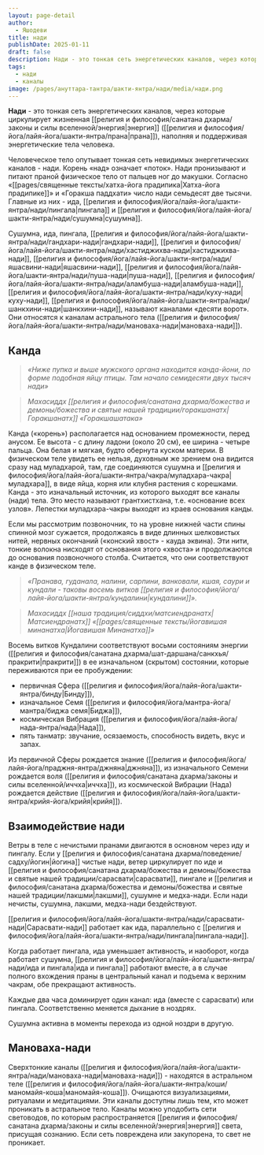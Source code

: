 ```yaml
---
layout: page-detail
author:
  - Яшодеви
title: нади
publishDate: 2025-01-11
draft: false
description: Нади - это тонкая сеть энергетических каналов, через которые циркулирует жизненная энергия (прана), наполняя и поддерживая энергетические тела человека.
tags:
  - нади
  - каналы
image: /pages/ануттара-тантра/шакти-янтра/нади/media/нади.png
---
```

**Нади** - это тонкая сеть энергетических каналов, через которые циркулирует жизненная [[религия и философия/санатана дхарма/законы и силы вселенной/энергия|энергия]] ([[религия и философия/йога/лайя-йога/шакти-янтра/прана|прана]]), наполняя и поддерживая энергетические тела человека.

Человеческое тело опутывает тонкая сеть невидимых энергетических каналов - нади. Корень «над» означает «поток». Нади пронизывают и питают праной физическое тело от пальцев ног до макушки. Согласно «[[pages/священные тексты/хатха-йога прадипика|Хатха-йога прадипике]]» и «Горакша паддхати» число нади семьдесят две тысячи. Главные из них - ида, [[религия и философия/йога/лайя-йога/шакти-янтра/нади/пингала|пингала]] и [[религия и философия/йога/лайя-йога/шакти-янтра/нади/сушумна|сушумна]].

Сушумна, ида, пингала, [[религия и философия/йога/лайя-йога/шакти-янтра/нади/гандхари-нади|гандхари-нади]], [[религия и философия/йога/лайя-йога/шакти-янтра/нади/хастиджихва-нади|хастиджихва-нади]], [[религия и философия/йога/лайя-йога/шакти-янтра/нади/яшасвини-нади|яшасвини-нади]], [[религия и философия/йога/лайя-йога/шакти-янтра/нади/пуша-нади|пуша-нади]], [[религия и философия/йога/лайя-йога/шакти-янтра/нади/аламбуша-нади|аламбуша-нади]], [[религия и философия/йога/лайя-йога/шакти-янтра/нади/куху-нади|куху-нади]], [[религия и философия/йога/лайя-йога/шакти-янтра/нади/шанкхини-нади|шанкхини-нади]], называют каналами «десяти ворот». Они относятся к каналам астрального тела ([[религия и философия/йога/лайя-йога/шакти-янтра/нади/мановаха-нади|мановаха-нади]]).

## Канда 
>*«Ниже пупка и выше мужского органа находится канда-йони, по форме подобная яйцу птицы. Там начало семидесяти двух тысяч нади»*
 
>*Махасиддх [[религия и философия/санатана дхарма/божества и демоны/божества и святые нашей традиции/горакшанатх|Горакшанатх]] «Горакшашатака»*

Канда («корень») располагается над основанием промежности, перед анусом. Ее высота - с длину ладони (около 20 см), ее ширина - четыре пальца. Она белая и мягкая, будто обернута куском материи. В физическом теле увидеть ее нельзя, духовным же зрением она видится сразу над муладхарой, там, где соединяются сушумна и [[религия и философия/йога/лайя-йога/шакти-янтра/чакра/муладхара-чакра|муладхара]], в виде яйца, корня или клубня растения с корешками. Канда - это изначальный источник, из которого выходят все каналы (нади) тела. Это место называют грантхистхана, т.е. «основание всех узлов». Лепестки муладхара-чакры выходят из краев основания канды. 

Если мы рассмотрим позвоночник, то на уровне нижней части спины спинной мозг сужается, продолжаясь в виде длинных шелковистых нитей, нервных окончаний («конский хвост» - кауда эквина). Эти нити, тонкие волокна нисходят от основания этого «хвоста» и продолжаются до основания позвоночного столба. Считается, что они соответствуют канде в физическом теле. 

>*«Пранава, гуданала, налини, сарпини, ванковали, кшая, саури и кундали - таковы восемь витков [[религия и философия/йога/лайя-йога/шакти-янтра/кундалини|кундалини]]».*
 
>*Махасиддх [[наша традиция/сиддхи/матсиендранатх|Матсиендранатх]] «[[pages/священные тексты/йогавишая минанатха|Йогавишая Минанатха]]»*

Восемь витков Кундалини соответствуют восьми состояниям энергии ([[религия и философия/санатана дхарма/шат-даршана/санкхья/пракрити|пракрити]]) в ее изначальном (скрытом) состоянии, которые переживаются при ее пробуждении: 

- первичная Сфера ([[религия и философия/йога/лайя-йога/шакти-янтра/бинду|Бинду]]), 
- изначальное Семя ([[религия и философия/йога/мантра-йога/мантра/биджа семя|Биджа]]), 
- космическая Вибрация ([[религия и философия/йога/лайя-йога/нада-янтра/нада|Нада]]), 
- пять танматр: звучание, осязаемость, способность видеть, вкус и запах. 

Из первичной Сферы рождается знание ([[религия и философия/йога/лайя-йога/праджня-янтра/джняна|джняна]]), из изначального Семени рождается воля ([[религия и философия/санатана дхарма/законы и силы вселенной/иччха|иччха]]), из космической Вибрации (Нада) рождается действие ([[религия и философия/йога/лайя-йога/шакти-янтра/крийя-йога/крийя|крийя]]).

## Взаимодействие нади 
Ветры в теле с нечистыми пранами двигаются в основном через иду и пингалу. Если у [[религия и философия/санатана дхарма/поведение/садху/йогин|йогина]] чистые нади, ветер циркулирует по иде и [[религия и философия/санатана дхарма/божества и демоны/божества и святые нашей традиции/сарасвати|сарасвати]], пингале и [[религия и философия/санатана дхарма/божества и демоны/божества и святые нашей традиции/лакшми|лакшми]], сушумне и медха-нади. Если нади нечисты, сушумна, лакшми, медха-нади бездействуют. 

[[религия и философия/йога/лайя-йога/шакти-янтра/нади/сарасвати-нади|Сарасвати-нади]] работает как ида, параллельно с [[религия и философия/йога/лайя-йога/шакти-янтра/нади/пингала|пингала-нади]]. 

Когда работает пингала, ида уменьшает активность, и наоборот, когда работает сушумна, [[религия и философия/йога/лайя-йога/шакти-янтра/нади/ида и пингала|ида и пингала]] работают вместе, а в случае полного вхождения праны в центральный канал и подъема к верхним чакрам, обе прекращают активность. 

Каждые два часа доминирует один канал: ида (вместе с сарасвати) или пингала. Соответственно меняется дыхание в ноздрях. 

Сушумна активна в моменты перехода из одной ноздри в другую. 

## Мановаха-нади
Сверхтонкие каналы ([[религия и философия/йога/лайя-йога/шакти-янтра/нади/мановаха-нади|мановаха-нади]]) - находятся в астральном теле ([[религия и философия/йога/лайя-йога/шакти-янтра/коши/маномайя-коша|маномайя-коша]]). Очищаются визуализациями, ритуалами и медитациями. Эти каналы доступны лишь тем, кто может проникать в астральное тело. Каналы можно уподобить сети световодов, по которым распространяется [[религия и философия/санатана дхарма/законы и силы вселенной/энергия|энергия]] света, присущая сознанию. Если сеть повреждена или закупорена, то свет не проникает. 